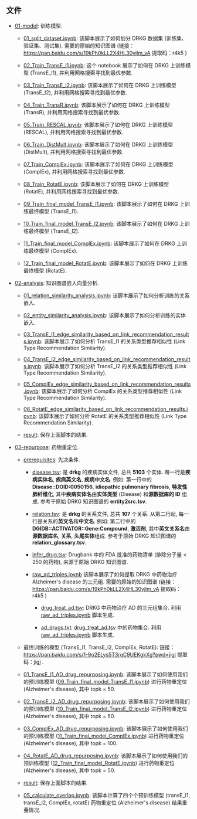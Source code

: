## 文件

- [01-model](01-model/): 训练模型.
   
   - [01_split_dataset.ipynb](01-model/01_split_dataset.ipynb): 该脚本展示了如何划分 DRKG 数据集 (训练集、验证集、测试集). 需要的原始的知识图谱 (链接：https://pan.baidu.com/s/19kPh0kLL2X4HL30yjlm_vA 提取码：r4k5 )
   
   - [02_Train_TransE_l1.ipynb](01-model/02_Train_TransE_l1.ipynb): 这个 notebook 展示了如何在 DRKG 上训练模型 (TransE_l1), 并利用网格搜索寻找到最优参数.
   
   - [03_Train_TransE_l2.ipynb](01-model/03_Train_TransE_l2.ipynb): 该脚本展示了如何在 DRKG 上训练模型 (TransE_l2), 并利用网格搜索寻找到最优参数.
   
   - [04_Train_TransR.ipynb](01-model/04_Train_TransR.ipynb): 该脚本展示了如何在 DRKG 上训练模型 (TransR), 并利用网格搜索寻找到最优参数.
   
   - [05_Train_RESCAL.ipynb](01-model/05_Train_RESCAL.ipynb): 该脚本展示了如何在 DRKG 上训练模型 (RESCAL), 并利用网格搜索寻找到最优参数.
   
   - [06_Train_DistMult.ipynb](01-model/06_Train_DistMult.ipynb): 该脚本展示了如何在 DRKG 上训练模型 (DistMult), 并利用网格搜索寻找到最优参数.
   
   - [07_Train_ComplEx.ipynb](01-model/07_Train_ComplEx.ipynb): 该脚本展示了如何在 DRKG 上训练模型 (ComplEx), 并利用网格搜索寻找到最优参数.
   
   - [08_Train_RotatE.ipynb](01-model/08_Train_RotatE.ipynb): 该脚本展示了如何在 DRKG 上训练模型 (RotatE), 并利用网格搜索寻找到最优参数.
   
   - [09_Train_final_model_TransE_l1.ipynb](01-model/09_Train_final_model_TransE_l1.ipynb): 该脚本展示了如何在 DRKG 上训练最终模型 (TransE_l1).
   
   - [10_Train_final_model_TransE_l2.ipynb](01-model/10_Train_final_model_TransE_l2.ipynb): 该脚本展示了如何在 DRKG 上训练最终模型 (TransE_l2).
   
   - [11_Train_final_model_ComplEx.ipynb](01-model/11_Train_final_model_ComplEx.ipynb): 该脚本展示了如何在 DRKG 上训练最终模型 (ComplEx).
   
   - [12_Train_final_model_RotatE.ipynb](01-model/12_Train_final_model_RotatE.ipynb): 该脚本展示了如何在 DRKG 上训练最终模型 (RotatE).

- [02-analysis](02-analysis/): 知识图谱嵌入向量分析.

   - [01_relation_similarity_analysis.ipynb](02-analysis/01_relation_similarity_analysis.ipynb): 该脚本展示了如何分析训练的关系嵌入.
   
   - [02_entity_similarity_analysis.ipynb](02-analysis/02_entity_similarity_analysis.ipynb): 该脚本展示了如何分析训练的实体嵌入.
   
   - [03_TransE_l1_edge_similarity_based_on_link_recommendation_results.ipynb](02-analysis/03_TransE_l1_edge_similarity_based_on_link_recommendation_results.ipynb): 该脚本展示了如何分析 TransE_l1 的关系类型推荐相似性 (Link Type Recommendation Similarity).
   
   - [04_TransE_l2_edge_similarity_based_on_link_recommendation_results.ipynb](02-analysis/04_TransE_l2_edge_similarity_based_on_link_recommendation_results.ipynb): 该脚本展示了如何分析 TransE_l2 的关系类型推荐相似性 (Link Type Recommendation Similarity).
   
   - [05_ComplEx_edge_similarity_based_on_link_recommendation_results.ipynb](02-analysis/05_ComplEx_edge_similarity_based_on_link_recommendation_results.ipynb): 该脚本展示了如何分析 ComplEx 的关系类型推荐相似性 (Link Type Recommendation Similarity).
   
   - [06_RotatE_edge_similarity_based_on_link_recommendation_results.ipynb](02-analysis/06_RotatE_edge_similarity_based_on_link_recommendation_results.ipynb): 该脚本展示了如何分析 RotatE 的关系类型推荐相似性 (Link Type Recommendation Similarity).
   
   - [result](02-analysis/result/): 保存上面脚本的结果.

- [03-repurpose](03-repurpose/): 药物重定位.

   - [prerequisites](03-repurpose/prerequisites/): 先决条件.
      
      - [disease.tsv](03-repurpose/prerequisites/disease.tsv): 是 **drkg** 的疾病实体文件, 总共 **5103** 个实体. 每一行是**疾病实体名**, **疾病英文名**, **疾病中文名**. 例如: 第一行中的 **Disease::DOID:0050156**, **idiopathic pulmonary fibrosis**, **特发性肺纤维化**, 其中**疾病实体名**由**实体类型** (Disease) 和**源数据库的 ID** 组成. 参考于原始 DRKG 知识图谱的 **entity2src.tsv**.
      
      - [relation.tsv](03-repurpose/prerequisites/relation.tsv): 是 **drkg** 的关系文件, 总共 **107** 个关系. 从第二行起, 每一行是关系的**英文名**和**中文名**. 例如: 第二行中的 **DGIDB::ACTIVATOR::Gene:Compound**, **激活剂**, 其中**英文关系名**由**源数据库名**, **关系**, **头尾实体**组成. 参考于原始 DRKG 知识图谱的 **relation_glossary.tsv**.
   
      - [infer_drug.tsv](03-repurpose/prerequisites/infer_drug.tsv): Drugbank 中的 FDA 批准的药物清单 (排除分子量 < 250 的药物), 来源于原始 DRKG 知识图谱.
      
      - [raw_ad_triples.ipynb](03-repurpose/prerequisites/raw_ad_triples.ipynb) 该脚本展示了如何提取 DRKG 中药物治疗 Alzheimer's disease 的三元组. 需要的原始的知识图谱 (链接：https://pan.baidu.com/s/19kPh0kLL2X4HL30yjlm_vA 提取码：r4k5 )
      
         - [drug_treat_ad.tsv](03-repurpose/prerequisites/drug_treat_ad.tsv): DRKG 中药物治疗 AD 的三元组集合. 利用 [raw_ad_triples.ipynb](03-repurpose/prerequisites/raw_ad_triples.ipynb) 脚本生成.
         
         - [ad_drugs.txt](03-repurpose/prerequisites/ad_drugs.txt): [drug_treat_ad.tsv](03-repurpose/prerequisites/drug_treat_ad.tsv) 中的药物集合. 利用 [raw_ad_triples.ipynb](03-repurpose/prerequisites/raw_ad_triples.ipynb) 脚本生成.
   
   - 最终训练的模型 (TransE_l1, TransE_l2, ComplEx, RotatE): 链接：https://pan.baidu.com/s/1-9o2ELys5T3rqC9UEKgkXg?pwd=jigj 提取码：jigj .

   - [01_TransE_l1_AD_drug_repurposing.ipynb](03-repurpose/01_TransE_l1_AD_drug_repurposing.ipynb): 该脚本展示了如何使用我们的预训练模型 ([09_Train_final_model_TransE_l1.ipynb](01-model/09_Train_final_model_TransE_l1.ipynb)) 进行药物重定位 (Alzheimer's disease), 其中 topk = 50.

   - [02_TransE_l2_AD_drug_repurposing.ipynb](03-repurpose/02_TransE_l2_AD_drug_repurposing.ipynb): 该脚本展示了如何使用我们的预训练模型 ([10_Train_final_model_TransE_l2.ipynb](01-model/10_Train_final_model_TransE_l2.ipynb)) 进行药物重定位 (Alzheimer's disease), 其中 topk = 50.

   - [03_ComplEx_AD_drug_repurposing.ipynb](03-repurpose/03_ComplEx_AD_drug_repurposing.ipynb): 该脚本展示了如何使用我们的预训练模型 ([11_Train_final_model_ComplEx.ipynb](01-model/11_Train_final_model_ComplEx.ipynb)) 进行药物重定位 (Alzheimer's disease), 其中 topk = 100.
   
   - [04_RotatE_AD_drug_repurposing.ipynb](03-repurpose/04_RotatE_AD_drug_repurposing.ipynb): 该脚本展示了如何使用我们的预训练模型 ([12_Train_final_model_RotatE.ipynb](01-model/12_Train_final_model_RotatE.ipynb)) 进行药物重定位 (Alzheimer's disease), 其中 topk = 50.
   
   - [result](03-repurpose/results/): 保存上面脚本的结果.
   
   - [05_calculate_overlap.ipynb](03-repurpose/05_calculate_overlap.ipynb): 该脚本计算了四个个预训练模型 (transE_l1, transE_l2, ComplEx, rotatE) 药物重定位 (Alzheimer's disease) 结果重叠情况.